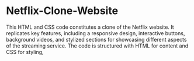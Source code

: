 # Netflix-Clone-Website
This HTML and CSS code constitutes a clone of the Netflix website. It replicates key features, including a responsive design, interactive buttons, background videos, and stylized sections for showcasing different aspects of the streaming service. The code is structured with HTML for content and CSS for styling,
